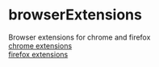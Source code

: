 # browserExtensions
Browser extensions for chrome and firefox  
[chrome extensions](https://github.com/DeveshChau/browserExtensions/tree/chrome-extensions)  
[firefox extensions](https://github.com/DeveshChau/browserExtensions/tree/firefox-extensions)  

